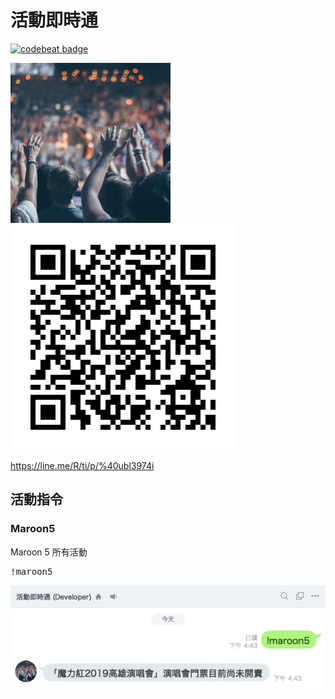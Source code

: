 # 活動即時通

[![codebeat badge](https://codebeat.co/badges/59a62e2a-8a00-4922-bcc8-39c958681d42)](https://codebeat.co/projects/github-com-tonyyang924-powerfuleventbot-master)

<img src="./screenshot/cover.png" />

<img src="./screenshot/qrcode.png">

<a href="https://line.me/R/ti/p/%40ubl3974i">https://line.me/R/ti/p/%40ubl3974i</a>

## 活動指令

### Maroon5

Maroon 5 所有活動
<pre>
!maroon5
</pre>

<img src="./screenshot/event_maroon5.png" />